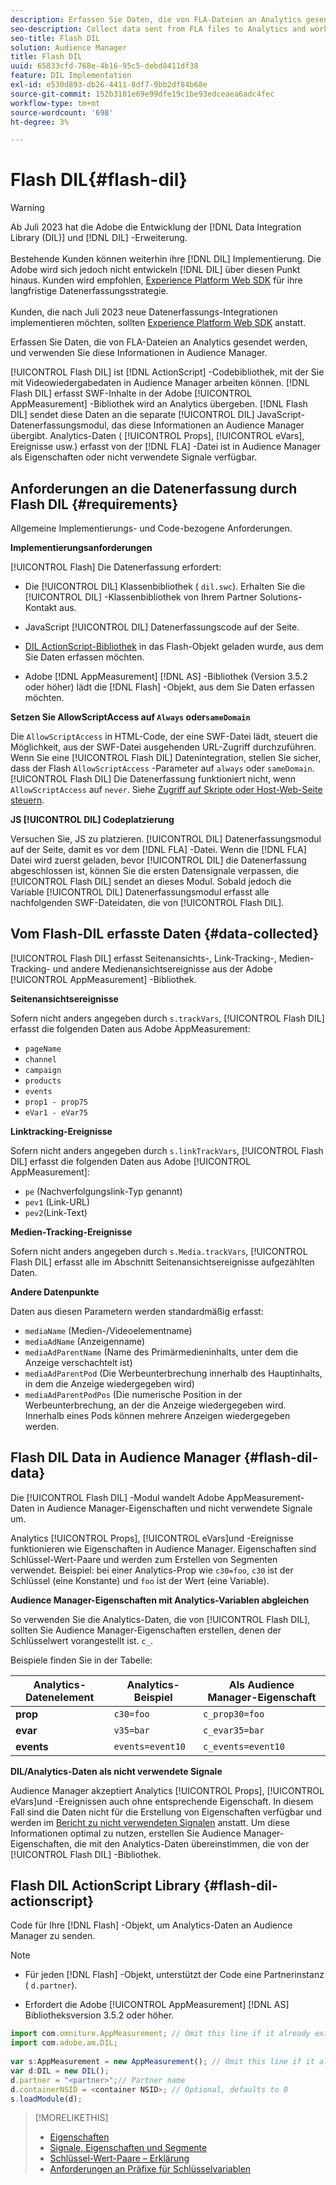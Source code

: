 ```yaml
---
description: Erfassen Sie Daten, die von FLA-Dateien an Analytics gesendet werden, und verwenden Sie diese Informationen in Audience Manager.
seo-description: Collect data sent from FLA files to Analytics and work with that information in Audience Manager.
seo-title: Flash DIL
solution: Audience Manager
title: Flash DIL
uuid: 65833cfd-768e-4b16-95c5-debd8411df38
feature: DIL Implementation
exl-id: e530d893-db26-4411-8df7-9bb2df84b68e
source-git-commit: 152b3101e69e99dfe19c1be93edceaea6adc4fec
workflow-type: tm+mt
source-wordcount: '698'
ht-degree: 3%

---
```


# Flash DIL{#flash-dil}

>[!WARNING]
>
>Ab Juli 2023 hat die Adobe die Entwicklung der [!DNL Data Integration Library (DIL)] und [!DNL DIL] -Erweiterung.
><br><br>
>Bestehende Kunden können weiterhin ihre [!DNL DIL] Implementierung. Die Adobe wird sich jedoch nicht entwickeln [!DNL DIL] über diesen Punkt hinaus. Kunden wird empfohlen, [Experience Platform Web SDK](https://experienceleague.adobe.com/docs/experience-platform/edge/home.html?lang=en) für ihre langfristige Datenerfassungsstrategie.
><br><br>
>Kunden, die nach Juli 2023 neue Datenerfassungs-Integrationen implementieren möchten, sollten [Experience Platform Web SDK](https://experienceleague.adobe.com/docs/experience-platform/edge/home.html?lang=en) anstatt.

Erfassen Sie Daten, die von FLA-Dateien an Analytics gesendet werden, und verwenden Sie diese Informationen in Audience Manager.

<!-- 

c_flash_dil_toc.xml

 -->

[!UICONTROL Flash DIL] ist [!DNL ActionScript] -Codebibliothek, mit der Sie mit Videowiedergabedaten in Audience Manager arbeiten können. [!DNL Flash DIL] erfasst SWF-Inhalte in der Adobe [!UICONTROL AppMeasurement] -Bibliothek wird an Analytics übergeben. [!DNL Flash DIL] sendet diese Daten an die separate [!UICONTROL DIL] JavaScript-Datenerfassungsmodul, das diese Informationen an Audience Manager übergibt. Analytics-Daten ( [!UICONTROL Props], [!UICONTROL eVars], Ereignisse usw.) erfasst von der [!DNL FLA] -Datei ist in Audience Manager als Eigenschaften oder nicht verwendete Signale verfügbar.

## Anforderungen an die Datenerfassung durch Flash DIL {#requirements}

Allgemeine Implementierungs- und Code-bezogene Anforderungen.

<!-- 

c_flash_dil_intro.xml

 -->

**Implementierungsanforderungen**

[!UICONTROL Flash] Die Datenerfassung erfordert:

* Die [!UICONTROL DIL] Klassenbibliothek ( `dil.swc`). Erhalten Sie die [!UICONTROL DIL] -Klassenbibliothek von Ihrem Partner Solutions-Kontakt aus.

* JavaScript [!UICONTROL DIL] Datenerfassungscode auf der Seite.
* [DIL ActionScript-Bibliothek](../dil/dil-flash.md#flash-dil-actionscript) in das Flash-Objekt geladen wurde, aus dem Sie Daten erfassen möchten.
* Adobe [!DNL AppMeasurement] [!DNL AS] -Bibliothek (Version 3.5.2 oder höher) lädt die [!DNL Flash] -Objekt, aus dem Sie Daten erfassen möchten.

**Setzen Sie AllowScriptAccess auf `Always` oder`sameDomain`**

Die `AllowScriptAccess` in HTML-Code, der eine SWF-Datei lädt, steuert die Möglichkeit, aus der SWF-Datei ausgehenden URL-Zugriff durchzuführen. Wenn Sie eine [!UICONTROL Flash DIL] Datenintegration, stellen Sie sicher, dass der Flash `AllowScriptAccess` -Parameter auf `always` oder `sameDomain`. [!UICONTROL Flash DIL] Die Datenerfassung funktioniert nicht, wenn `AllowScriptAccess` auf `never`. Siehe [Zugriff auf Skripte oder Host-Web-Seite steuern](https://helpx.adobe.com/flash/kb/control-access-scripts-host-web.html).

**JS [!UICONTROL DIL] Codeplatzierung**

Versuchen Sie, JS zu platzieren. [!UICONTROL DIL] Datenerfassungsmodul auf der Seite, damit es vor dem [!DNL FLA] -Datei. Wenn die [!DNL FLA] Datei wird zuerst geladen, bevor [!UICONTROL DIL] die Datenerfassung abgeschlossen ist, können Sie die ersten Datensignale verpassen, die [!UICONTROL Flash DIL] sendet an dieses Modul. Sobald jedoch die Variable [!UICONTROL DIL] Datenerfassungsmodul erfasst alle nachfolgenden SWF-Dateidaten, die von [!UICONTROL Flash DIL].

## Vom Flash-DIL erfasste Daten {#data-collected}

[!UICONTROL Flash DIL] erfasst Seitenansichts-, Link-Tracking-, Medien-Tracking- und andere Medienansichtsereignisse aus der Adobe [!UICONTROL AppMeasurement] -Bibliothek.

<!-- 

r_flash_dil_data_collected.xml

 -->

**Seitenansichtsereignisse**

Sofern nicht anders angegeben durch `s.trackVars`, [!UICONTROL Flash DIL] erfasst die folgenden Daten aus Adobe AppMeasurement:

* `pageName`
* `channel`
* `campaign`
* `products`
* `events`
* `prop1 - prop75`
* `eVar1 - eVar75`

**Linktracking-Ereignisse**

Sofern nicht anders angegeben durch `s.linkTrackVars`, [!UICONTROL Flash DIL] erfasst die folgenden Daten aus Adobe [!UICONTROL AppMeasurement]:

* `pe` (Nachverfolgungslink-Typ genannt)
* `pev1` (Link-URL)
* `pev2`(Link-Text)

**Medien-Tracking-Ereignisse**

Sofern nicht anders angegeben durch `s.Media.trackVars`, [!UICONTROL Flash DIL] erfasst alle im Abschnitt Seitenansichtsereignisse aufgezählten Daten.

**Andere Datenpunkte**

Daten aus diesen Parametern werden standardmäßig erfasst:

* `mediaName` (Medien-/Videoelementname)
* `mediaAdName` (Anzeigenname)
* `mediaAdParentName` (Name des Primärmedieninhalts, unter dem die Anzeige verschachtelt ist)
* `mediaAdParentPod` (Die Werbeunterbrechung innerhalb des Hauptinhalts, in dem die Anzeige wiedergegeben wird)
* `mediaAdParentPodPos` (Die numerische Position in der Werbeunterbrechung, an der die Anzeige wiedergegeben wird. Innerhalb eines Pods können mehrere Anzeigen wiedergegeben werden.

## Flash DIL Data in Audience Manager {#flash-dil-data}

Die [!UICONTROL Flash DIL] -Modul wandelt Adobe AppMeasurement-Daten in Audience Manager-Eigenschaften und nicht verwendete Signale um.

<!-- 

c_flash_dil_in_aam.xml

 -->

Analytics [!UICONTROL Props], [!UICONTROL eVars]und -Ereignisse funktionieren wie Eigenschaften in Audience Manager. Eigenschaften sind Schlüssel-Wert-Paare und werden zum Erstellen von Segmenten verwendet. Beispiel: bei einer Analytics-Prop wie `c30=foo`, `c30` ist der Schlüssel (eine Konstante) und `foo` ist der Wert (eine Variable).

**Audience Manager-Eigenschaften mit Analytics-Variablen abgleichen**

So verwenden Sie die Analytics-Daten, die von [!UICONTROL Flash DIL], sollten Sie Audience Manager-Eigenschaften erstellen, denen der Schlüsselwert vorangestellt ist. `c_`.

Beispiele finden Sie in der Tabelle:

| Analytics-Datenelement | Analytics-Beispiel | Als Audience Manager-Eigenschaft |
|---|---|---|
| **prop** | `c30=foo` | `c_prop30=foo` |
| **evar** | `v35=bar` | `c_evar35=bar` |
| **events** | `events=event10` | `c_events=event10` |

**DIL/Analytics-Daten als nicht verwendete Signale**

Audience Manager akzeptiert Analytics [!UICONTROL Props], [!UICONTROL eVars]und -Ereignissen auch ohne entsprechende Eigenschaft. In diesem Fall sind die Daten nicht für die Erstellung von Eigenschaften verfügbar und werden im [Bericht zu nicht verwendeten Signalen](../reporting/dynamic-reports/unused-signals.md) anstatt. Um diese Informationen optimal zu nutzen, erstellen Sie Audience Manager-Eigenschaften, die mit den Analytics-Daten übereinstimmen, die von der [!UICONTROL Flash DIL] -Bibliothek.

## Flash DIL ActionScript Library {#flash-dil-actionscript}

Code für Ihre [!DNL Flash] -Objekt, um Analytics-Daten an Audience Manager zu senden.

<!-- 

r_flash_dil_actionscript.xml

 -->

>[!NOTE]
>
>* Für jeden [!DNL Flash] -Objekt, unterstützt der Code eine Partnerinstanz ( `d.partner`).
>
>* Erfordert die Adobe [!UICONTROL AppMeasurement] [!DNL AS] Bibliotheksversion 3.5.2 oder höher.

```js
import com.omniture.AppMeasurement; // Omit this line if it already exists in the code 
import com.adobe.am.DIL; 
  
var s:AppMeasurement = new AppMeasurement(); // Omit this line if it already exists in the code 
var d:DIL = new DIL(); 
d.partner = "<partner>";// Partner name 
d.containerNSID = <container NSID>; // Optional, defaults to 0 
s.loadModule(d);
```

>[!MORELIKETHIS]
>
>* [Eigenschaften ](../features/traits/trait-details-page.md)
>* [Signale, Eigenschaften und Segmente](../reference/signal-trait-segment.md)
>* [Schlüssel-Wert-Paare – Erklärung](../reference/key-value-pairs-explained.md)
>* [Anforderungen an Präfixe für Schlüsselvariablen](../features/traits/trait-variable-prefixes.md)
